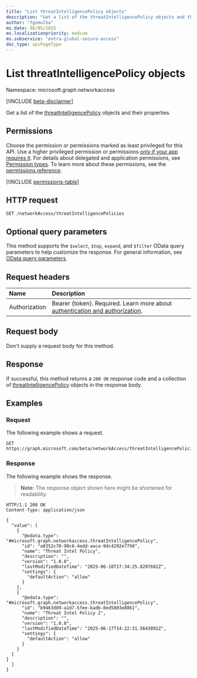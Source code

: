 ```yaml
---
title: "List threatIntelligencePolicy objects"
description: "Get a list of the threatIntelligencePolicy objects and their properties."
author: "fgomulka"
ms.date: 06/05/2025
ms.localizationpriority: medium
ms.subservice: "entra-global-secure-access"
doc_type: apiPageType
---
```


# List threatIntelligencePolicy objects

Namespace: microsoft.graph.networkaccess

[!INCLUDE [beta-disclaimer](../../includes/beta-disclaimer.md)]

Get a list of the [threatIntelligencePolicy](../resources/networkaccess-threatintelligencepolicy.md) objects and their properties.

## Permissions

Choose the permission or permissions marked as least privileged for this API. Use a higher privileged permission or permissions [only if your app requires it](/graph/permissions-overview#best-practices-for-using-microsoft-graph-permissions). For details about delegated and application permissions, see [Permission types](/graph/permissions-overview#permission-types). To learn more about these permissions, see the [permissions reference](/graph/permissions-reference).

<!-- {
  "blockType": "permissions",
  "name": "networkaccess-networkaccessroot-list-threatintelligencepolicies-permissions"
}
-->
[!INCLUDE [permissions-table](../includes/permissions/networkaccess-networkaccessroot-list-threatintelligencepolicies-permissions.md)]

## HTTP request

<!-- {
  "blockType": "ignored"
}
-->
``` http
GET /networkAccess/threatIntelligencePolicies
```

## Optional query parameters

This method supports the `$select`, `$top`, `expand`, and `$filter` OData query parameters to help customize the response.  For general information, see [OData query parameters](/graph/query-parameters).

## Request headers

|Name|Description|
|:---|:---|
|Authorization|Bearer {token}. Required. Learn more about [authentication and authorization](/graph/auth/auth-concepts).|

## Request body

Don't supply a request body for this method.

## Response

If successful, this method returns a `200 OK` response code and a collection of [threatIntelligencePolicy](../resources/networkaccess-threatintelligencepolicy.md) objects in the response body.

## Examples

### Request

The following example shows a request.
<!-- {
  "blockType": "request",
  "name": "list_threatintelligencepolicy"
}
-->
``` http
GET https://graph.microsoft.com/beta/networkAccess/threatIntelligencePolicies
```


### Response

The following example shows the response.
>**Note:** The response object shown here might be shortened for readability.
<!-- {
  "blockType": "response",
  "truncated": true,
  "@odata.type": "microsoft.graph.networkaccess.threatIntelligencePolicy"
}
-->
``` http
HTTP/1.1 200 OK
Content-Type: application/json

{
  "value": [
    {
      "@odata.type": "#microsoft.graph.networkaccess.threatIntelligencePolicy",
      "id": "a8352c78-90c6-4edd-aaca-9dc4292e7750",
      "name": "Threat Intel Policy",
      "description": "",
      "version": "1.0.0",
      "lastModifiedDateTime": "2025-06-18T17:34:25.8207682Z",
      "settings": {
        "defaultAction": "allow"
      }
    },
    {
      "@odata.type": "#microsoft.graph.networkaccess.threatIntelligencePolicy",
      "id": "b9463d89-a1d7-5fee-badb-8ed5803e8861",
      "name": "Threat Intel Policy 2",
      "description": "",
      "version": "1.0.0",
      "lastModifiedDateTime": "2025-06-17T14:22:31.5643891Z",
      "settings": {
        "defaultAction": "allow"
      }
    }
  ]
}
  ]
}
```

